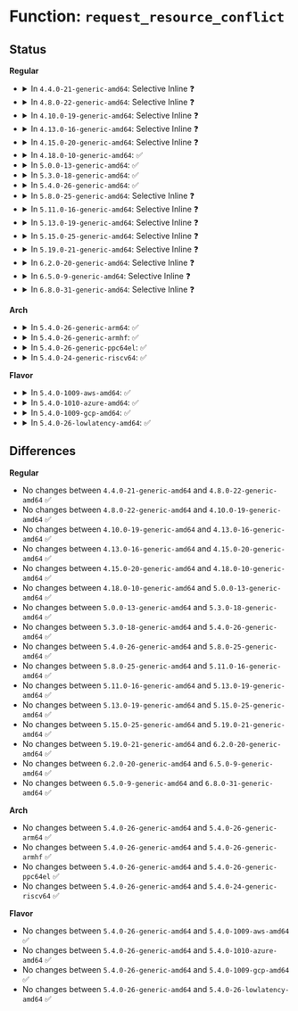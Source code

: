 # Function: <code>request_resource_conflict</code>

## Status
<b>Regular</b>
<ul>
<li>
<details>
<summary>In <code>4.4.0-21-generic-amd64</code>: Selective Inline ❓</summary>

```c
struct resource * request_resource_conflict(struct resource * root, struct resource * new)
```

```json
{
  "name": "request_resource_conflict",
  "collision_type": "Unique Global",
  "inline_type": "Selective",
  "funcs": [
    {
      "addr": 18446744071579394018,
      "name": "request_resource_conflict",
      "external": true,
      "loc": "kernel/resource.c:292",
      "file": "kernel/resource.c",
      "inline": "not declared, inlined",
      "caller_inline": [
        "kernel/resource.c:request_resource",
        "kernel/resource.c:devm_request_resource"
      ],
      "caller_func": [
        "drivers/pci/probe.c:pci_bus_insert_busn_res",
        "drivers/pci/setup-res.c:pci_claim_resource",
        "drivers/pci/setup-res.c:pci_assign_resource"
      ]
    }
  ],
  "symbols": [
    {
      "addr": 18446744071579397424,
      "name": "request_resource_conflict",
      "section": ".text",
      "bind": "STB_GLOBAL",
      "size": 53
    }
  ]
}
```
</details>
</li>
<li>
<details>
<summary>In <code>4.8.0-22-generic-amd64</code>: Selective Inline ❓</summary>

```c
struct resource * request_resource_conflict(struct resource * root, struct resource * new)
```

```json
{
  "name": "request_resource_conflict",
  "collision_type": "Unique Global",
  "inline_type": "Selective",
  "funcs": [
    {
      "addr": 18446744071579407660,
      "name": "request_resource_conflict",
      "external": true,
      "loc": "kernel/resource.c:311",
      "file": "kernel/resource.c",
      "inline": "not declared, inlined",
      "caller_inline": [
        "kernel/resource.c:devm_request_resource",
        "kernel/resource.c:request_resource"
      ],
      "caller_func": [
        "drivers/pci/probe.c:pci_bus_insert_busn_res",
        "drivers/pci/setup-res.c:pci_assign_resource",
        "drivers/pci/setup-res.c:pci_claim_resource"
      ]
    }
  ],
  "symbols": [
    {
      "addr": 18446744071579409760,
      "name": "request_resource_conflict",
      "section": ".text",
      "bind": "STB_GLOBAL",
      "size": 53
    }
  ]
}
```
</details>
</li>
<li>
<details>
<summary>In <code>4.10.0-19-generic-amd64</code>: Selective Inline ❓</summary>

```c
struct resource * request_resource_conflict(struct resource * root, struct resource * new)
```

```json
{
  "name": "request_resource_conflict",
  "collision_type": "Unique Global",
  "inline_type": "Selective",
  "funcs": [
    {
      "addr": 18446744071579427964,
      "name": "request_resource_conflict",
      "external": true,
      "loc": "kernel/resource.c:311",
      "file": "kernel/resource.c",
      "inline": "not declared, inlined",
      "caller_inline": [
        "kernel/resource.c:devm_request_resource",
        "kernel/resource.c:request_resource"
      ],
      "caller_func": [
        "drivers/pci/probe.c:pci_bus_insert_busn_res",
        "drivers/pci/setup-res.c:pci_assign_resource",
        "drivers/pci/setup-res.c:pci_claim_resource"
      ]
    }
  ],
  "symbols": [
    {
      "addr": 18446744071579430064,
      "name": "request_resource_conflict",
      "section": ".text",
      "bind": "STB_GLOBAL",
      "size": 53
    }
  ]
}
```
</details>
</li>
<li>
<details>
<summary>In <code>4.13.0-16-generic-amd64</code>: Selective Inline ❓</summary>

```c
struct resource * request_resource_conflict(struct resource * root, struct resource * new)
```

```json
{
  "name": "request_resource_conflict",
  "collision_type": "Unique Global",
  "inline_type": "Selective",
  "funcs": [
    {
      "addr": 18446744071579415708,
      "name": "request_resource_conflict",
      "external": true,
      "loc": "kernel/resource.c:311",
      "file": "kernel/resource.c",
      "inline": "not declared, inlined",
      "caller_inline": [
        "kernel/resource.c:devm_request_resource",
        "kernel/resource.c:request_resource"
      ],
      "caller_func": [
        "drivers/pci/probe.c:pci_bus_insert_busn_res",
        "drivers/pci/setup-res.c:pci_assign_resource",
        "drivers/pci/setup-res.c:pci_claim_resource"
      ]
    }
  ],
  "symbols": [
    {
      "addr": 18446744071579417712,
      "name": "request_resource_conflict",
      "section": ".text",
      "bind": "STB_GLOBAL",
      "size": 53
    }
  ]
}
```
</details>
</li>
<li>
<details>
<summary>In <code>4.15.0-20-generic-amd64</code>: Selective Inline ❓</summary>

```c
struct resource * request_resource_conflict(struct resource * root, struct resource * new)
```

```json
{
  "name": "request_resource_conflict",
  "collision_type": "Unique Global",
  "inline_type": "Selective",
  "funcs": [
    {
      "addr": 18446744071579443580,
      "name": "request_resource_conflict",
      "external": true,
      "loc": "kernel/resource.c:311",
      "file": "kernel/resource.c",
      "inline": "not declared, inlined",
      "caller_inline": [
        "kernel/resource.c:devm_request_resource",
        "kernel/resource.c:request_resource"
      ],
      "caller_func": [
        "mm/memory_hotplug.c:add_memory",
        "drivers/pci/probe.c:pci_bus_insert_busn_res",
        "drivers/pci/setup-res.c:pci_assign_resource",
        "drivers/pci/setup-res.c:pci_claim_resource",
        "arch/x86/pci/fixup.c:pci_amd_enable_64bit_bar"
      ]
    }
  ],
  "symbols": [
    {
      "addr": 18446744071579445744,
      "name": "request_resource_conflict",
      "section": ".text",
      "bind": "STB_GLOBAL",
      "size": 53
    }
  ]
}
```
</details>
</li>
<li>
<details>
<summary>In <code>4.18.0-10-generic-amd64</code>: ✅</summary>

```c
struct resource * request_resource_conflict(struct resource * root, struct resource * new)
```

```json
{
  "name": "request_resource_conflict",
  "collision_type": "Unique Global",
  "inline_type": "No",
  "funcs": [
    {
      "addr": 18446744071579460528,
      "name": "request_resource_conflict",
      "external": true,
      "loc": "kernel/resource.c:278",
      "file": "kernel/resource.c",
      "inline": "seen, unknown",
      "caller_inline": [],
      "caller_func": [
        "kernel/resource.c:reserve_setup",
        "kernel/resource.c:devm_request_resource",
        "mm/memory_hotplug.c:add_memory",
        "drivers/pci/probe.c:pci_bus_insert_busn_res",
        "drivers/pci/setup-res.c:pci_assign_resource",
        "drivers/pci/setup-res.c:pci_claim_resource",
        "arch/x86/pci/fixup.c:pci_amd_enable_64bit_bar"
      ]
    }
  ],
  "symbols": [
    {
      "addr": 18446744071579460528,
      "name": "request_resource_conflict",
      "section": ".text",
      "bind": "STB_GLOBAL",
      "size": 53
    }
  ]
}
```
</details>
</li>
<li>
<details>
<summary>In <code>5.0.0-13-generic-amd64</code>: ✅</summary>

```c
struct resource * request_resource_conflict(struct resource * root, struct resource * new)
```

```json
{
  "name": "request_resource_conflict",
  "collision_type": "Unique Global",
  "inline_type": "No",
  "funcs": [
    {
      "addr": 18446744071579494176,
      "name": "request_resource_conflict",
      "external": true,
      "loc": "kernel/resource.c:278",
      "file": "kernel/resource.c",
      "inline": "seen, unknown",
      "caller_inline": [],
      "caller_func": [
        "kernel/resource.c:reserve_setup",
        "kernel/resource.c:devm_request_resource",
        "mm/memory_hotplug.c:__add_memory",
        "drivers/pci/probe.c:pci_bus_insert_busn_res",
        "drivers/pci/setup-res.c:pci_assign_resource",
        "drivers/pci/setup-res.c:pci_claim_resource",
        "arch/x86/pci/fixup.c:pci_amd_enable_64bit_bar"
      ]
    }
  ],
  "symbols": [
    {
      "addr": 18446744071579494176,
      "name": "request_resource_conflict",
      "section": ".text",
      "bind": "STB_GLOBAL",
      "size": 53
    }
  ]
}
```
</details>
</li>
<li>
<details>
<summary>In <code>5.3.0-18-generic-amd64</code>: ✅</summary>

```c
struct resource * request_resource_conflict(struct resource * root, struct resource * new)
```

```json
{
  "name": "request_resource_conflict",
  "collision_type": "Unique Global",
  "inline_type": "No",
  "funcs": [
    {
      "addr": 18446744071579512208,
      "name": "request_resource_conflict",
      "external": true,
      "loc": "kernel/resource.c:279",
      "file": "kernel/resource.c",
      "inline": "seen, unknown",
      "caller_inline": [],
      "caller_func": [
        "kernel/resource.c:reserve_setup",
        "kernel/resource.c:devm_request_resource",
        "drivers/pci/probe.c:pci_bus_insert_busn_res",
        "drivers/pci/setup-res.c:pci_assign_resource",
        "drivers/pci/setup-res.c:pci_claim_resource",
        "arch/x86/pci/fixup.c:pci_amd_enable_64bit_bar"
      ]
    }
  ],
  "symbols": [
    {
      "addr": 18446744071579512208,
      "name": "request_resource_conflict",
      "section": ".text",
      "bind": "STB_GLOBAL",
      "size": 55
    }
  ]
}
```
</details>
</li>
<li>
<details>
<summary>In <code>5.4.0-26-generic-amd64</code>: ✅</summary>

```c
struct resource * request_resource_conflict(struct resource * root, struct resource * new)
```

```json
{
  "name": "request_resource_conflict",
  "collision_type": "Unique Global",
  "inline_type": "No",
  "funcs": [
    {
      "addr": 18446744071579538384,
      "name": "request_resource_conflict",
      "external": true,
      "loc": "kernel/resource.c:279",
      "file": "kernel/resource.c",
      "inline": "seen, unknown",
      "caller_inline": [],
      "caller_func": [
        "kernel/resource.c:reserve_setup",
        "kernel/resource.c:devm_request_resource",
        "drivers/pci/probe.c:pci_bus_insert_busn_res",
        "drivers/pci/setup-res.c:pci_assign_resource",
        "drivers/pci/setup-res.c:pci_claim_resource",
        "drivers/firmware/efi/efi.c:efi_mem_reserve_iomem",
        "arch/x86/pci/fixup.c:pci_amd_enable_64bit_bar"
      ]
    }
  ],
  "symbols": [
    {
      "addr": 18446744071579538384,
      "name": "request_resource_conflict",
      "section": ".text",
      "bind": "STB_GLOBAL",
      "size": 55
    }
  ]
}
```
</details>
</li>
<li>
<details>
<summary>In <code>5.8.0-25-generic-amd64</code>: Selective Inline ❓</summary>

```c
struct resource * request_resource_conflict(struct resource * root, struct resource * new)
```

```json
{
  "name": "request_resource_conflict",
  "collision_type": "Unique Global",
  "inline_type": "Selective",
  "funcs": [
    {
      "addr": 18446744071579568071,
      "name": "request_resource_conflict",
      "external": true,
      "loc": "kernel/resource.c:279",
      "file": "kernel/resource.c",
      "inline": "not declared, inlined",
      "caller_inline": [
        "kernel/resource.c:devm_request_resource"
      ],
      "caller_func": [
        "kernel/resource.c:reserve_setup",
        "drivers/pci/probe.c:pci_bus_insert_busn_res",
        "drivers/pci/setup-res.c:pci_revert_fw_address",
        "drivers/pci/setup-res.c:pci_claim_resource",
        "drivers/firmware/efi/efi.c:efi_mem_reserve_iomem",
        "arch/x86/pci/fixup.c:pci_amd_enable_64bit_bar"
      ]
    }
  ],
  "symbols": [
    {
      "addr": 18446744071579569952,
      "name": "request_resource_conflict",
      "section": ".text",
      "bind": "STB_GLOBAL",
      "size": 128
    }
  ]
}
```
</details>
</li>
<li>
<details>
<summary>In <code>5.11.0-16-generic-amd64</code>: Selective Inline ❓</summary>

```c
struct resource * request_resource_conflict(struct resource * root, struct resource * new)
```

```json
{
  "name": "request_resource_conflict",
  "collision_type": "Unique Global",
  "inline_type": "Selective",
  "funcs": [
    {
      "addr": 18446744071579549415,
      "name": "request_resource_conflict",
      "external": true,
      "loc": "kernel/resource.c:279",
      "file": "kernel/resource.c",
      "inline": "not declared, inlined",
      "caller_inline": [
        "kernel/resource.c:devm_request_resource"
      ],
      "caller_func": [
        "kernel/resource.c:reserve_setup",
        "drivers/pci/probe.c:pci_bus_insert_busn_res",
        "drivers/pci/setup-res.c:pci_revert_fw_address",
        "drivers/pci/setup-res.c:pci_claim_resource",
        "drivers/firmware/efi/efi.c:efi_mem_reserve_iomem",
        "arch/x86/pci/fixup.c:pci_amd_enable_64bit_bar"
      ]
    }
  ],
  "symbols": [
    {
      "addr": 18446744071579551360,
      "name": "request_resource_conflict",
      "section": ".text",
      "bind": "STB_GLOBAL",
      "size": 128
    }
  ]
}
```
</details>
</li>
<li>
<details>
<summary>In <code>5.13.0-19-generic-amd64</code>: Selective Inline ❓</summary>

```c
struct resource * request_resource_conflict(struct resource * root, struct resource * new)
```

```json
{
  "name": "request_resource_conflict",
  "collision_type": "Unique Global",
  "inline_type": "Selective",
  "funcs": [
    {
      "addr": 18446744071579553767,
      "name": "request_resource_conflict",
      "external": true,
      "loc": "kernel/resource.c:278",
      "file": "kernel/resource.c",
      "inline": "not declared, inlined",
      "caller_inline": [
        "kernel/resource.c:devm_request_resource"
      ],
      "caller_func": [
        "kernel/resource.c:reserve_setup",
        "drivers/pci/probe.c:pci_bus_insert_busn_res",
        "drivers/pci/setup-res.c:pci_assign_resource",
        "drivers/pci/setup-res.c:pci_claim_resource",
        "drivers/firmware/efi/efi.c:efi_mem_reserve_iomem",
        "arch/x86/pci/fixup.c:pci_amd_enable_64bit_bar"
      ]
    }
  ],
  "symbols": [
    {
      "addr": 18446744071579555984,
      "name": "request_resource_conflict",
      "section": ".text",
      "bind": "STB_GLOBAL",
      "size": 128
    }
  ]
}
```
</details>
</li>
<li>
<details>
<summary>In <code>5.15.0-25-generic-amd64</code>: Selective Inline ❓</summary>

```c
struct resource * request_resource_conflict(struct resource * root, struct resource * new)
```

```json
{
  "name": "request_resource_conflict",
  "collision_type": "Unique Global",
  "inline_type": "Selective",
  "funcs": [
    {
      "addr": 18446744071579626334,
      "name": "request_resource_conflict",
      "external": true,
      "loc": "kernel/resource.c:278",
      "file": "kernel/resource.c",
      "inline": "not declared, inlined",
      "caller_inline": [
        "kernel/resource.c:devm_request_resource"
      ],
      "caller_func": [
        "kernel/resource.c:reserve_setup",
        "drivers/pci/probe.c:pci_bus_insert_busn_res",
        "drivers/pci/setup-res.c:pci_assign_resource",
        "drivers/pci/setup-res.c:pci_claim_resource",
        "drivers/firmware/efi/efi.c:efi_mem_reserve_iomem",
        "arch/x86/pci/fixup.c:pci_amd_enable_64bit_bar"
      ]
    }
  ],
  "symbols": [
    {
      "addr": 18446744071579628560,
      "name": "request_resource_conflict",
      "section": ".text",
      "bind": "STB_GLOBAL",
      "size": 128
    }
  ]
}
```
</details>
</li>
<li>
<details>
<summary>In <code>5.19.0-21-generic-amd64</code>: Selective Inline ❓</summary>

```c
struct resource * request_resource_conflict(struct resource * root, struct resource * new)
```

```json
{
  "name": "request_resource_conflict",
  "collision_type": "Unique Global",
  "inline_type": "Selective",
  "funcs": [
    {
      "addr": 18446744071579720813,
      "name": "request_resource_conflict",
      "external": true,
      "loc": "kernel/resource.c:265",
      "file": "kernel/resource.c",
      "inline": "not declared, inlined",
      "caller_inline": [
        "kernel/resource.c:devm_request_resource"
      ],
      "caller_func": [
        "kernel/resource.c:reserve_setup",
        "drivers/pci/probe.c:pci_bus_insert_busn_res",
        "drivers/pci/setup-res.c:pci_assign_resource",
        "drivers/pci/setup-res.c:pci_claim_resource",
        "drivers/firmware/efi/efi.c:efi_mem_reserve_iomem",
        "arch/x86/pci/fixup.c:pci_amd_enable_64bit_bar"
      ]
    }
  ],
  "symbols": [
    {
      "addr": 18446744071579723696,
      "name": "request_resource_conflict",
      "section": ".text",
      "bind": "STB_GLOBAL",
      "size": 144
    }
  ]
}
```
</details>
</li>
<li>
<details>
<summary>In <code>6.2.0-20-generic-amd64</code>: Selective Inline ❓</summary>

```c
struct resource * request_resource_conflict(struct resource * root, struct resource * new)
```

```json
{
  "name": "request_resource_conflict",
  "collision_type": "Unique Global",
  "inline_type": "Selective",
  "funcs": [
    {
      "addr": 18446744071627759258,
      "name": "request_resource_conflict",
      "external": true,
      "loc": "kernel/resource.c:265",
      "file": "kernel/resource.c",
      "inline": "not declared, inlined",
      "caller_inline": [
        "kernel/resource.c:reserve_setup",
        "kernel/resource.c:devm_request_resource"
      ],
      "caller_func": [
        "drivers/pci/probe.c:pci_bus_insert_busn_res",
        "drivers/pci/setup-res.c:pci_assign_resource",
        "drivers/pci/setup-res.c:pci_claim_resource",
        "drivers/firmware/efi/efi.c:efi_mem_reserve_iomem",
        "arch/x86/pci/fixup.c:pci_amd_enable_64bit_bar"
      ]
    }
  ],
  "symbols": [
    {
      "addr": 18446744071579853216,
      "name": "request_resource_conflict",
      "section": ".text",
      "bind": "STB_GLOBAL",
      "size": 144
    }
  ]
}
```
</details>
</li>
<li>
<details>
<summary>In <code>6.5.0-9-generic-amd64</code>: Selective Inline ❓</summary>

```c
struct resource * request_resource_conflict(struct resource * root, struct resource * new)
```

```json
{
  "name": "request_resource_conflict",
  "collision_type": "Unique Global",
  "inline_type": "Selective",
  "funcs": [
    {
      "addr": 18446744071619519850,
      "name": "request_resource_conflict",
      "external": true,
      "loc": "kernel/resource.c:265",
      "file": "kernel/resource.c",
      "inline": "not declared, inlined",
      "caller_inline": [
        "kernel/resource.c:reserve_setup",
        "kernel/resource.c:devm_request_resource"
      ],
      "caller_func": [
        "drivers/pci/probe.c:pci_bus_insert_busn_res",
        "drivers/pci/setup-res.c:pci_assign_resource",
        "drivers/pci/setup-res.c:pci_claim_resource",
        "drivers/firmware/efi/efi.c:efi_mem_reserve_iomem",
        "arch/x86/pci/fixup.c:pci_amd_enable_64bit_bar"
      ]
    }
  ],
  "symbols": [
    {
      "addr": 18446744071579903472,
      "name": "request_resource_conflict",
      "section": ".text",
      "bind": "STB_GLOBAL",
      "size": 144
    }
  ]
}
```
</details>
</li>
<li>
<details>
<summary>In <code>6.8.0-31-generic-amd64</code>: Selective Inline ❓</summary>

```c
struct resource * request_resource_conflict(struct resource * root, struct resource * new)
```

```json
{
  "name": "request_resource_conflict",
  "collision_type": "Unique Global",
  "inline_type": "Selective",
  "funcs": [
    {
      "addr": 18446744071621816858,
      "name": "request_resource_conflict",
      "external": true,
      "loc": "kernel/resource.c:265",
      "file": "kernel/resource.c",
      "inline": "not declared, inlined",
      "caller_inline": [
        "kernel/resource.c:reserve_setup",
        "kernel/resource.c:devm_request_resource"
      ],
      "caller_func": [
        "drivers/pci/probe.c:pci_bus_insert_busn_res",
        "drivers/pci/setup-res.c:pci_assign_resource",
        "drivers/pci/setup-res.c:pci_claim_resource",
        "drivers/firmware/efi/efi.c:efi_mem_reserve_iomem",
        "arch/x86/pci/fixup.c:pci_amd_enable_64bit_bar"
      ]
    }
  ],
  "symbols": [
    {
      "addr": 18446744071579942272,
      "name": "request_resource_conflict",
      "section": ".text",
      "bind": "STB_GLOBAL",
      "size": 144
    }
  ]
}
```
</details>
</li>
</ul>
<b>Arch</b>
<ul>
<li>
<details>
<summary>In <code>5.4.0-26-generic-arm64</code>: ✅</summary>

```c
struct resource * request_resource_conflict(struct resource * root, struct resource * new)
```

```json
{
  "name": "request_resource_conflict",
  "collision_type": "Unique Global",
  "inline_type": "No",
  "funcs": [
    {
      "addr": 18446603336490684576,
      "name": "request_resource_conflict",
      "external": true,
      "loc": "kernel/resource.c:279",
      "file": "kernel/resource.c",
      "inline": "seen, unknown",
      "caller_inline": [],
      "caller_func": [
        "kernel/resource.c:reserve_setup",
        "kernel/resource.c:devm_request_resource",
        "drivers/pci/probe.c:pci_bus_insert_busn_res",
        "drivers/pci/setup-res.c:pci_assign_resource",
        "drivers/pci/setup-res.c:pci_claim_resource",
        "drivers/pci/ecam.c:pci_ecam_create",
        "drivers/firmware/efi/efi.c:efi_mem_reserve_iomem"
      ]
    }
  ],
  "symbols": [
    {
      "addr": 18446603336490684576,
      "name": "request_resource_conflict",
      "section": ".text",
      "bind": "STB_GLOBAL",
      "size": 156
    }
  ]
}
```
</details>
</li>
<li>
<details>
<summary>In <code>5.4.0-26-generic-armhf</code>: ✅</summary>

```c
struct resource * request_resource_conflict(struct resource * root, struct resource * new)
```

```json
{
  "name": "request_resource_conflict",
  "collision_type": "Unique Global",
  "inline_type": "No",
  "funcs": [
    {
      "addr": 3224754028,
      "name": "request_resource_conflict",
      "external": true,
      "loc": "kernel/resource.c:279",
      "file": "kernel/resource.c",
      "inline": "seen, unknown",
      "caller_inline": [],
      "caller_func": [
        "kernel/resource.c:reserve_setup",
        "kernel/resource.c:devm_request_resource",
        "drivers/pci/probe.c:pci_bus_insert_busn_res",
        "drivers/pci/setup-res.c:pci_assign_resource",
        "drivers/pci/setup-res.c:pci_claim_resource",
        "drivers/pci/ecam.c:pci_ecam_create",
        "drivers/firmware/efi/efi.c:efi_mem_reserve_iomem"
      ]
    }
  ],
  "symbols": [
    {
      "addr": 3224754028,
      "name": "request_resource_conflict",
      "section": ".text",
      "bind": "STB_GLOBAL",
      "size": 80
    }
  ]
}
```
</details>
</li>
<li>
<details>
<summary>In <code>5.4.0-26-generic-ppc64el</code>: ✅</summary>

```c
struct resource * request_resource_conflict(struct resource * root, struct resource * new)
```

```json
{
  "name": "request_resource_conflict",
  "collision_type": "Unique Global",
  "inline_type": "No",
  "funcs": [
    {
      "addr": 13835058055283509232,
      "name": "request_resource_conflict",
      "external": true,
      "loc": "kernel/resource.c:279",
      "file": "kernel/resource.c",
      "inline": "seen, unknown",
      "caller_inline": [],
      "caller_func": [
        "arch/powerpc/platforms/pseries/setup.c:of_pci_parse_iov_addrs",
        "kernel/resource.c:reserve_setup",
        "kernel/resource.c:devm_request_resource",
        "drivers/pci/probe.c:pci_bus_insert_busn_res",
        "drivers/pci/setup-res.c:pci_assign_resource",
        "drivers/pci/setup-res.c:pci_claim_resource",
        "drivers/pci/ecam.c:pci_ecam_create"
      ]
    }
  ],
  "symbols": [
    {
      "addr": 13835058055283509232,
      "name": "request_resource_conflict",
      "section": ".text",
      "bind": "STB_GLOBAL",
      "size": 104
    }
  ]
}
```
</details>
</li>
<li>
<details>
<summary>In <code>5.4.0-24-generic-riscv64</code>: ✅</summary>

```c
struct resource * request_resource_conflict(struct resource * root, struct resource * new)
```

```json
{
  "name": "request_resource_conflict",
  "collision_type": "Unique Global",
  "inline_type": "No",
  "funcs": [
    {
      "addr": 18446743936271418570,
      "name": "request_resource_conflict",
      "external": true,
      "loc": "kernel/resource.c:279",
      "file": "kernel/resource.c",
      "inline": "seen, unknown",
      "caller_inline": [],
      "caller_func": [
        "kernel/resource.c:reserve_setup",
        "kernel/resource.c:devm_request_resource",
        "drivers/pci/probe.c:pci_bus_insert_busn_res",
        "drivers/pci/setup-res.c:pci_assign_resource",
        "drivers/pci/setup-res.c:pci_claim_resource",
        "drivers/pci/ecam.c:pci_ecam_create"
      ]
    }
  ],
  "symbols": [
    {
      "addr": 18446743936271418570,
      "name": "request_resource_conflict",
      "section": ".text",
      "bind": "STB_GLOBAL",
      "size": 78
    }
  ]
}
```
</details>
</li>
</ul>
<b>Flavor</b>
<ul>
<li>
<details>
<summary>In <code>5.4.0-1009-aws-amd64</code>: ✅</summary>

```c
struct resource * request_resource_conflict(struct resource * root, struct resource * new)
```

```json
{
  "name": "request_resource_conflict",
  "collision_type": "Unique Global",
  "inline_type": "No",
  "funcs": [
    {
      "addr": 18446744071579512048,
      "name": "request_resource_conflict",
      "external": true,
      "loc": "kernel/resource.c:279",
      "file": "kernel/resource.c",
      "inline": "seen, unknown",
      "caller_inline": [],
      "caller_func": [
        "kernel/resource.c:reserve_setup",
        "kernel/resource.c:devm_request_resource",
        "drivers/pci/probe.c:pci_bus_insert_busn_res",
        "drivers/pci/setup-res.c:pci_assign_resource",
        "drivers/pci/setup-res.c:pci_claim_resource",
        "drivers/firmware/efi/efi.c:efi_mem_reserve_iomem",
        "arch/x86/pci/fixup.c:pci_amd_enable_64bit_bar"
      ]
    }
  ],
  "symbols": [
    {
      "addr": 18446744071579512048,
      "name": "request_resource_conflict",
      "section": ".text",
      "bind": "STB_GLOBAL",
      "size": 55
    }
  ]
}
```
</details>
</li>
<li>
<details>
<summary>In <code>5.4.0-1010-azure-amd64</code>: ✅</summary>

```c
struct resource * request_resource_conflict(struct resource * root, struct resource * new)
```

```json
{
  "name": "request_resource_conflict",
  "collision_type": "Unique Global",
  "inline_type": "No",
  "funcs": [
    {
      "addr": 18446744071579440848,
      "name": "request_resource_conflict",
      "external": true,
      "loc": "kernel/resource.c:279",
      "file": "kernel/resource.c",
      "inline": "seen, unknown",
      "caller_inline": [],
      "caller_func": [
        "kernel/resource.c:reserve_setup",
        "kernel/resource.c:devm_request_resource",
        "drivers/pci/probe.c:pci_bus_insert_busn_res",
        "drivers/pci/setup-res.c:pci_assign_resource",
        "drivers/pci/setup-res.c:pci_claim_resource",
        "drivers/firmware/efi/efi.c:efi_mem_reserve_iomem",
        "arch/x86/pci/fixup.c:pci_amd_enable_64bit_bar"
      ]
    }
  ],
  "symbols": [
    {
      "addr": 18446744071579440848,
      "name": "request_resource_conflict",
      "section": ".text",
      "bind": "STB_GLOBAL",
      "size": 55
    }
  ]
}
```
</details>
</li>
<li>
<details>
<summary>In <code>5.4.0-1009-gcp-amd64</code>: ✅</summary>

```c
struct resource * request_resource_conflict(struct resource * root, struct resource * new)
```

```json
{
  "name": "request_resource_conflict",
  "collision_type": "Unique Global",
  "inline_type": "No",
  "funcs": [
    {
      "addr": 18446744071579511968,
      "name": "request_resource_conflict",
      "external": true,
      "loc": "kernel/resource.c:279",
      "file": "kernel/resource.c",
      "inline": "seen, unknown",
      "caller_inline": [],
      "caller_func": [
        "kernel/resource.c:reserve_setup",
        "kernel/resource.c:devm_request_resource",
        "drivers/pci/probe.c:pci_bus_insert_busn_res",
        "drivers/pci/setup-res.c:pci_assign_resource",
        "drivers/pci/setup-res.c:pci_claim_resource",
        "drivers/firmware/efi/efi.c:efi_mem_reserve_iomem",
        "arch/x86/pci/fixup.c:pci_amd_enable_64bit_bar"
      ]
    }
  ],
  "symbols": [
    {
      "addr": 18446744071579511968,
      "name": "request_resource_conflict",
      "section": ".text",
      "bind": "STB_GLOBAL",
      "size": 55
    }
  ]
}
```
</details>
</li>
<li>
<details>
<summary>In <code>5.4.0-26-lowlatency-amd64</code>: ✅</summary>

```c
struct resource * request_resource_conflict(struct resource * root, struct resource * new)
```

```json
{
  "name": "request_resource_conflict",
  "collision_type": "Unique Global",
  "inline_type": "No",
  "funcs": [
    {
      "addr": 18446744071579544880,
      "name": "request_resource_conflict",
      "external": true,
      "loc": "kernel/resource.c:279",
      "file": "kernel/resource.c",
      "inline": "seen, unknown",
      "caller_inline": [],
      "caller_func": [
        "kernel/resource.c:reserve_setup",
        "kernel/resource.c:devm_request_resource",
        "drivers/pci/probe.c:pci_bus_insert_busn_res",
        "drivers/pci/setup-res.c:pci_assign_resource",
        "drivers/pci/setup-res.c:pci_claim_resource",
        "drivers/firmware/efi/efi.c:efi_mem_reserve_iomem",
        "arch/x86/pci/fixup.c:pci_amd_enable_64bit_bar"
      ]
    }
  ],
  "symbols": [
    {
      "addr": 18446744071579544880,
      "name": "request_resource_conflict",
      "section": ".text",
      "bind": "STB_GLOBAL",
      "size": 66
    }
  ]
}
```
</details>
</li>
</ul>

## Differences
<b>Regular</b>
<ul>
<li>
No changes between <code>4.4.0-21-generic-amd64</code> and <code>4.8.0-22-generic-amd64</code> ✅
</li>
<li>
No changes between <code>4.8.0-22-generic-amd64</code> and <code>4.10.0-19-generic-amd64</code> ✅
</li>
<li>
No changes between <code>4.10.0-19-generic-amd64</code> and <code>4.13.0-16-generic-amd64</code> ✅
</li>
<li>
No changes between <code>4.13.0-16-generic-amd64</code> and <code>4.15.0-20-generic-amd64</code> ✅
</li>
<li>
No changes between <code>4.15.0-20-generic-amd64</code> and <code>4.18.0-10-generic-amd64</code> ✅
</li>
<li>
No changes between <code>4.18.0-10-generic-amd64</code> and <code>5.0.0-13-generic-amd64</code> ✅
</li>
<li>
No changes between <code>5.0.0-13-generic-amd64</code> and <code>5.3.0-18-generic-amd64</code> ✅
</li>
<li>
No changes between <code>5.3.0-18-generic-amd64</code> and <code>5.4.0-26-generic-amd64</code> ✅
</li>
<li>
No changes between <code>5.4.0-26-generic-amd64</code> and <code>5.8.0-25-generic-amd64</code> ✅
</li>
<li>
No changes between <code>5.8.0-25-generic-amd64</code> and <code>5.11.0-16-generic-amd64</code> ✅
</li>
<li>
No changes between <code>5.11.0-16-generic-amd64</code> and <code>5.13.0-19-generic-amd64</code> ✅
</li>
<li>
No changes between <code>5.13.0-19-generic-amd64</code> and <code>5.15.0-25-generic-amd64</code> ✅
</li>
<li>
No changes between <code>5.15.0-25-generic-amd64</code> and <code>5.19.0-21-generic-amd64</code> ✅
</li>
<li>
No changes between <code>5.19.0-21-generic-amd64</code> and <code>6.2.0-20-generic-amd64</code> ✅
</li>
<li>
No changes between <code>6.2.0-20-generic-amd64</code> and <code>6.5.0-9-generic-amd64</code> ✅
</li>
<li>
No changes between <code>6.5.0-9-generic-amd64</code> and <code>6.8.0-31-generic-amd64</code> ✅
</li>
</ul>
<b>Arch</b>
<ul>
<li>
No changes between <code>5.4.0-26-generic-amd64</code> and <code>5.4.0-26-generic-arm64</code> ✅
</li>
<li>
No changes between <code>5.4.0-26-generic-amd64</code> and <code>5.4.0-26-generic-armhf</code> ✅
</li>
<li>
No changes between <code>5.4.0-26-generic-amd64</code> and <code>5.4.0-26-generic-ppc64el</code> ✅
</li>
<li>
No changes between <code>5.4.0-26-generic-amd64</code> and <code>5.4.0-24-generic-riscv64</code> ✅
</li>
</ul>
<b>Flavor</b>
<ul>
<li>
No changes between <code>5.4.0-26-generic-amd64</code> and <code>5.4.0-1009-aws-amd64</code> ✅
</li>
<li>
No changes between <code>5.4.0-26-generic-amd64</code> and <code>5.4.0-1010-azure-amd64</code> ✅
</li>
<li>
No changes between <code>5.4.0-26-generic-amd64</code> and <code>5.4.0-1009-gcp-amd64</code> ✅
</li>
<li>
No changes between <code>5.4.0-26-generic-amd64</code> and <code>5.4.0-26-lowlatency-amd64</code> ✅
</li>
</ul>
